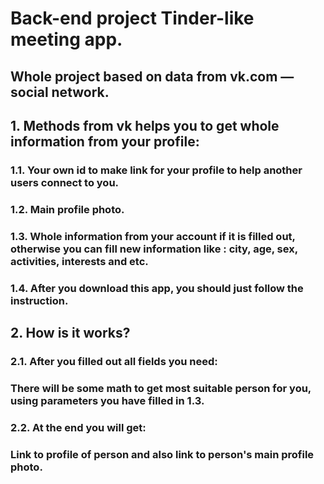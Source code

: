 #  Back-end project Tinder-like meeting app.
## Whole project based on data from vk.com — social network.
## 1. Methods from vk helps you to get whole information from your profile:
###     1.1. Your own id to make link for your profile to help another users connect to you.
###     1.2. Main profile photo.
###     1.3. Whole information from your account if it is filled out, otherwise you can fill new information like : city, age, sex, activities, interests and etc.
###     1.4. After you download this app, you should just follow the instruction.

##     2. How is it works?

###     2.1. After you filled out all fields you need:
###     There will be some math to get most suitable person for you, using parameters you have filled in 1.3.
###     **2.2. At the end you will get:**
###         Link to profile of person and also link to person's main profile photo.